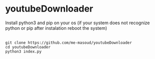 # youtubeDownloader

Install python3 and pip on your os (if your system does not recognize python or pip after instalation reboot the system)


<br>
<code>git clone https://github.com/me-masoud/youtubeDownloader</code>

<br>
<code>cd youtubeDownloader</code>

<br>
 <code>python3 index.py</code>
